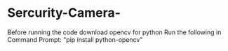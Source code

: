 # Sercurity-Camera-
Before running the code download opencv for python
Run the following in Command Prompt:
"pip install python-opencv"

